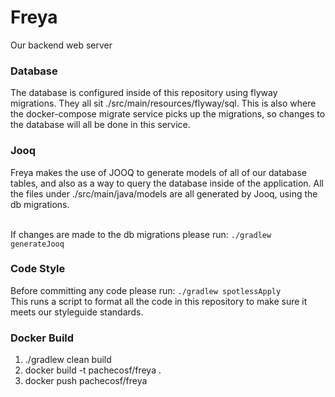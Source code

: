 # Freya 
Our backend web server

### Database
The database is configured inside of this repository using flyway migrations. They all sit ./src/main/resources/flyway/sql.
This is also where the docker-compose migrate service picks up the migrations, so changes to the database will all be done
in this service.

### Jooq
Freya makes the use of JOOQ to generate models of all of our database tables, and also as a way to query the database
inside of the application. All the files under ./src/main/java/models are all generated by Jooq, using the db migrations.

<br />If changes are made to the db migrations please run: `./gradlew generateJooq`

### Code Style
Before committing any code please run: `./gradlew spotlessApply`<br />This runs a script to format all the code in this
repository to make sure it meets our styleguide standards.

### Docker Build
1. ./gradlew clean build
2. docker build -t pachecosf/freya .
3. docker push pachecosf/freya
